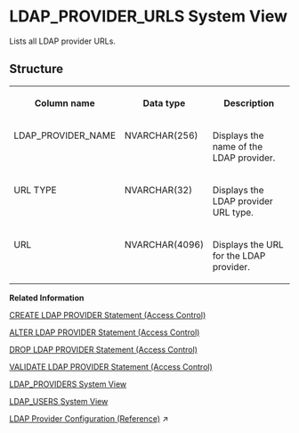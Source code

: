 <!-- loio7cf28690884b4082ae9de7b7e5a07153 -->

# LDAP\_PROVIDER\_URLS System View

Lists all LDAP provider URLs.



## Structure


<table>
<tr>
<th valign="top">

Column name



</th>
<th valign="top">

Data type



</th>
<th valign="top">

Description



</th>
</tr>
<tr>
<td valign="top">

LDAP\_PROVIDER\_NAME



</td>
<td valign="top">

NVARCHAR\(256\)



</td>
<td valign="top">

Displays the name of the LDAP provider.



</td>
</tr>
<tr>
<td valign="top">

URL TYPE



</td>
<td valign="top">

NVARCHAR\(32\)



</td>
<td valign="top">

Displays the LDAP provider URL type.



</td>
</tr>
<tr>
<td valign="top">

URL



</td>
<td valign="top">

NVARCHAR\(4096\)



</td>
<td valign="top">

Displays the URL for the LDAP provider.



</td>
</tr>
</table>

**Related Information**  


[CREATE LDAP PROVIDER Statement \(Access Control\)](../../010-SQL-Reference/012-SQL-Statements/create-ldap-provider-statement-access-control-3b72203.md "Creates an LDAP provider for use with LDAP authorization and authentication.")

[ALTER LDAP PROVIDER Statement \(Access Control\)](../../010-SQL-Reference/012-SQL-Statements/alter-ldap-provider-statement-access-control-ae9ba28.md "Updates an LDAP provider for use with LDAP authorization and authentication.")

[DROP LDAP PROVIDER Statement \(Access Control\)](../../010-SQL-Reference/012-SQL-Statements/drop-ldap-provider-statement-access-control-340e913.md "Drops an LDAP provider, and its associated credential, from the internal secure credential store.")

[VALIDATE LDAP PROVIDER Statement \(Access Control\)](../../010-SQL-Reference/012-SQL-Statements/validate-ldap-provider-statement-access-control-4181217.md "Validates an LDAP provider configuration and LDAP authentication and authorization for users of that LDAP provider.")

[LDAP\_PROVIDERS System View](ldap-providers-system-view-5b54fe2.md "Lists all LDAP providers.")

[LDAP\_USERS System View](ldap-users-system-view-704e5b6.md "Shows information about the users using LDAP authorization.")

[LDAP Provider Configuration (Reference)](https://help.sap.com/viewer/f9c5015e72e04fffa14d7d4f7267d897/2023_2_QRC/en-US/b8406c6e363747dea9098f00648d15b5.html "To set up a connection to an LDAP server, you must create an LDAP provider in the SAP HANA database. Depending on your requirements, you can use the LDAP server to authenticate and/or authorize users. For LDAP-authenticated users, you can also enable the automatic creation of users in SAP HANA.") :arrow_upper_right:

